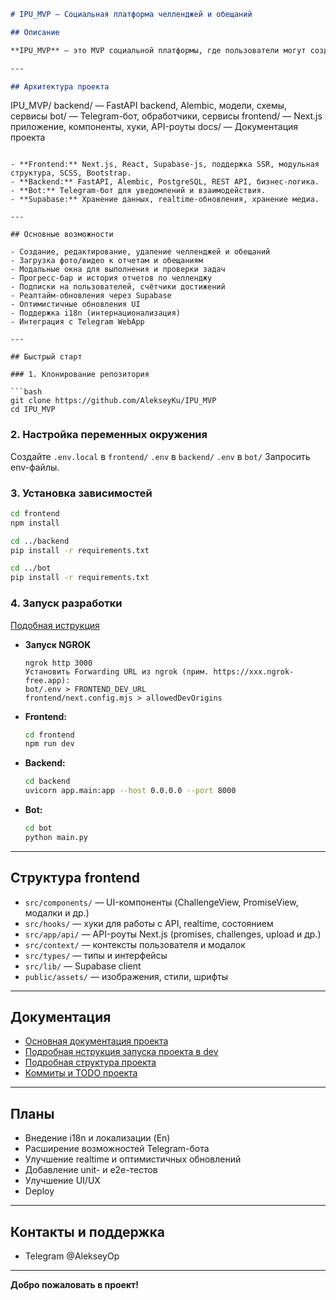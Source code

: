 

```markdown
# IPU_MVP — Социальная платформа челленджей и обещаний

## Описание

**IPU_MVP** — это MVP социальной платформы, где пользователи могут создавать и выполнять челленджи, давать публичные обещания, делиться прогрессом, загружать медиаотчёты и получать поддержку от подписчиков. Проект реализован на стеке Next.js (frontend), Supabase (база данных, realtime), FastAPI (backend), Telegram-бот.

---

## Архитектура проекта

```
IPU_MVP/
  backend/      — FastAPI backend, Alembic, модели, схемы, сервисы
  bot/          — Telegram-бот, обработчики, сервисы
  frontend/     — Next.js приложение, компоненты, хуки, API-роуты
  docs/         — Документация проекта
```

- **Frontend:** Next.js, React, Supabase-js, поддержка SSR, модульная структура, SCSS, Bootstrap.
- **Backend:** FastAPI, Alembic, PostgreSQL, REST API, бизнес-логика.
- **Bot:** Telegram-бот для уведомлений и взаимодействия.
- **Supabase:** Хранение данных, realtime-обновления, хранение медиа.

---

## Основные возможности

- Создание, редактирование, удаление челленджей и обещаний
- Загрузка фото/видео к отчетам и обещаниям
- Модальные окна для выполнения и проверки задач
- Прогресс-бар и история отчетов по челленджу
- Подписки на пользователей, счётчики достижений
- Реалтайм-обновления через Supabase
- Оптимистичные обновления UI
- Поддержка i18n (интернационализация)
- Интеграция с Telegram WebApp

---

## Быстрый старт

### 1. Клонирование репозитория

```bash
git clone https://github.com/AlekseyKu/IPU_MVP
cd IPU_MVP
```

### 2. Настройка переменных окружения

Создайте 
`.env.local` в `frontend/`
`.env` в `backend/`
`.env` в `bot/`
Запросить env-файлы.

### 3. Установка зависимостей

```bash
cd frontend
npm install

cd ../backend
pip install -r requirements.txt

cd ../bot
pip install -r requirements.txt
```

### 4. Запуск разработки
[Подобная иструкция](README_dev_start_project.md)

- **Запуск NGROK**
  ```ngrok.exe (frontend/ngrok.exe)
  ngrok http 3000
  Установить Forwarding URL из ngrok (прим. https://xxx.ngrok-free.app):
  bot/.env > FRONTEND_DEV_URL
  frontend/next.config.mjs > allowedDevOrigins
  ```
- **Frontend:**  
  ```bash
  cd frontend
  npm run dev
  ```
- **Backend:**  
  ```bash
  cd backend
  uvicorn app.main:app --host 0.0.0.0 --port 8000
  ```
- **Bot:**  
  ```bash
  cd bot
  python main.py
  ```

---

## Структура frontend

- `src/components/` — UI-компоненты (ChallengeView, PromiseView, модалки и др.)
- `src/hooks/` — хуки для работы с API, realtime, состоянием
- `src/app/api/` — API-роуты Next.js (promises, challenges, upload и др.)
- `src/context/` — контексты пользователя и модалок
- `src/types/` — типы и интерфейсы
- `src/lib/` — Supabase client
- `public/assets/` — изображения, стили, шрифты

---

## Документация

- [Основная документация проекта](README.md)
- [Подробная нструкция запуска проекта в dev](README_dev_start_project.md)
- [Подробная структура проекта](docs/project_structure)
- [Коммиты и TODO проекта](info)

---

## Планы

- Внедение i18n и локализации (En)
- Расширение возможностей Telegram-бота
- Улучшение realtime и оптимистичных обновлений
- Добавление unit- и e2e-тестов
- Улучшение UI/UX
- Deploy

---

## Контакты и поддержка

- Telegram @AlekseyOp

---

**Добро пожаловать в проект!**
```
